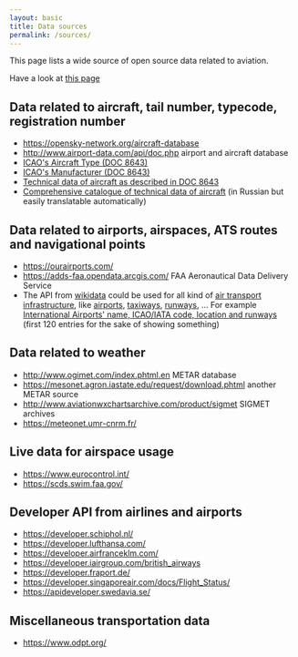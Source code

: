 ```yaml
---
layout: basic
title: Data sources
permalink: /sources/
---
```


This page lists a wide source of open source data related to aviation.

Have a look at [this page](https://datascience.aero/data-sources-aviation/)

## Data related to aircraft, tail number, typecode, registration number

- <https://opensky-network.org/aircraft-database>
- <http://www.airport-data.com/api/doc.php> airport and aircraft database
- [ICAO's Aircraft Type (DOC 8643)](https://www.icao.int/publications/DOC8643/Pages/Search.aspx)
- [ICAO's Manufacturer (DOC 8643)](https://www.icao.int/publications/DOC8643/Pages/Manufacturers.aspx)
- [Technical data of aircraft as described in DOC 8643](https://doc8643.com/)
- [Comprehensive catalogue of technical data of aircraft](http://airwar.ru/) (in Russian but easily translatable automatically)

## Data related to airports, airspaces, ATS routes and navigational points

- <https://ourairports.com/>
- <https://adds-faa.opendata.arcgis.com/> FAA Aeronautical Data Delivery Service
- The API from [wikidata](https://www.wikidata.org/) could be used for all kind of
  [air transport infrastructure](https://commons.wikimedia.org/wiki/Category:Air_transport_infrastructure), like
  [airports](https://commons.wikimedia.org/wiki/Category:Airports),
  [taxiways](https://commons.wikimedia.org/wiki/Category:Taxiways),
  [runways](https://commons.wikimedia.org/wiki/Category:Runways), ...
  For example [International Airports' name, ICAO/IATA code, location and runways](https://w.wiki/FyU) (first 120 entries for the sake of showing something)

## Data related to weather

- <http://www.ogimet.com/index.phtml.en> METAR database
- <https://mesonet.agron.iastate.edu/request/download.phtml> another METAR source
- <http://www.aviationwxchartsarchive.com/product/sigmet> SIGMET archives
- https://meteonet.umr-cnrm.fr/

## Live data for airspace usage

- https://www.eurocontrol.int/
- https://scds.swim.faa.gov/

## Developer API from airlines and airports

- https://developer.schiphol.nl/
- https://developer.lufthansa.com/
- https://developer.airfranceklm.com/
- https://developer.iairgroup.com/british_airways
- https://developer.fraport.de/ 
- https://developer.singaporeair.com/docs/Flight_Status/
- https://apideveloper.swedavia.se/

## Miscellaneous transportation data

- https://www.odpt.org/
